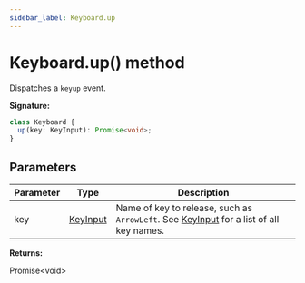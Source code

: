 ```yaml
---
sidebar_label: Keyboard.up
---
```


# Keyboard.up() method

Dispatches a `keyup` event.

**Signature:**

```typescript
class Keyboard {
  up(key: KeyInput): Promise<void>;
}
```

## Parameters

| Parameter | Type                                | Description                                                                                                                  |
| --------- | ----------------------------------- | ---------------------------------------------------------------------------------------------------------------------------- |
| key       | [KeyInput](./puppeteer.keyinput.md) | Name of key to release, such as <code>ArrowLeft</code>. See [KeyInput](./puppeteer.keyinput.md) for a list of all key names. |

**Returns:**

Promise&lt;void&gt;
